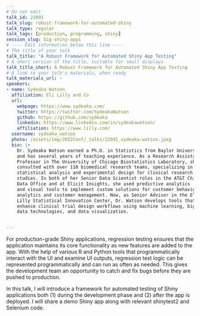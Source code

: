 ```yaml
---
# Do not edit
talk_id: 22091
talk_slug: robust-framework-for-automated-shiny
talk_type: regular
talk_tags: [production, programming, shiny]
session_slug: big-shiny-apps
# ---- Edit information below this line ----
# The title of your talk
talk_title: "A Robust Framework for Automated Shiny App Testing"
# A short version of the title, suitable for small displays
talk_title_short: A Robust Framework for Automated Shiny App Testing
# A link to your talk's materials, when ready
talk_materials_url: ~
speakers:
- name: Sydeaka Watson
  affiliation: Eli Lilly and Co
  url:
    webpage: https://www.sydeaka.com/
    twitter: https://twitter.com/SydeakaWatson
    github: https://github.com/sydeaka
    linkedin: https://www.linkedin.com/in/sydeakawatson/
    affiliation: https://www.lilly.com/
  username: sydeaka_watson
  photo: /assets/img/2022Conf/_talks/22091_sydeaka-watson.jpeg
  bio: |+
    Dr. Sydeaka Watson earned a Ph.D. in Statistics from Baylor University
    and has several years of teaching experience. As a Research Assistant
    Professor in The University of Chicago Biostatistics Laboratory, she
    consulted with over 110 biomedical research teams, specializing in
    statistical analysis and experimental design for clinical research
    studies. In both of her Senior Data Scientist roles in the AT&T Chief
    Data Office and at Elicit Insights, she used predictive analytics
    and visual tools to implement custom solutions for customer behavior
    analytics and customer management. Now, as Senior Advisor in the Eli
    Lilly Statistical Innovation Center, Dr. Watson develops tools that
    enhance clinical trial design workflows using machine learning, big
    data technologies, and data visualization.


---
```


<!-- ABSTRACT ----
Please write abstract below. You may use simple markdown (links, code style, bold, italics)
-->

For production-grade Shiny applications, regression testing ensures that the
application maintains its core functionality as new features are added to the
app. With the help of various R and Python tools that programmatically interact
with the UI and examine UI outputs, regression test logic can be represented
programmatically and can run as often as needed. This gives the development team
an opportunity to catch and fix bugs before they are pushed to production.

In this talk, I will introduce a framework for automated testing of Shiny
applications both (1) during the development phase and (2) after the app is
deployed. I will share a demo Shiny app along with relevant shinytest2 and
Selenium code.
